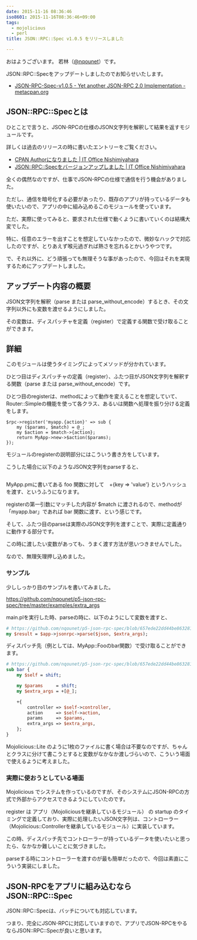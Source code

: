 ```yaml
---
date: 2015-11-16 08:36:46
iso8601: 2015-11-16T08:36:46+09:00
tags:
  - mojolicious
  - perl
title: JSON::RPC::Spec v1.0.5 をリリースしました

---
```


おはようございます。
若林（[@nqounet](https://twitter.com/nqounet)）です。

<p>JSON::RPC::Specをアップデートしましたのでお知らせいたします。</p>

<ul>
<li><a href="https://metacpan.org/release/NQOUNET/JSON-RPC-Spec-v1.0.5">JSON-RPC-Spec-v1.0.5 - Yet another JSON-RPC 2.0 Implementation - metacpan.org</a></li>
</ul>



<h2>JSON::RPC::Specとは</h2>

<p>ひとことで言うと、JSON-RPCの仕様のJSON文字列を解釈して結果を返すモジュールです。</p>

<p>詳しくは過去のリリースの時に書いたエントリーをご覧ください。</p>

<ul>
<li><a href="https://www.nqou.net/2014/08/14/122638">CPAN Authorになりました | IT Office Nishimiyahara</a></li>
<li><a href="https://www.nqou.net/2014/08/14/221829">JSON::RPC::Specをバージョンアップしました | IT Office Nishimiyahara</a></li>
</ul>

<p>全くの偶然なのですが、仕事でJSON-RPCの仕様で通信を行う機会がありました。</p>

<p>ただし、通信を暗号化する必要があったり、既存のアプリが持っているデータも使いたいので、アプリの中に組み込めるこのモジュールを使っています。</p>

<p>ただ、実際に使ってみると、要求された仕様で動くように書いていくのは結構大変でした。</p>

<p>特に、任意のエラーを出すことを想定していなかったので、微妙なハックで対応したのですが、とりあえず喉元過ぎれば熱さを忘れるとかいうやつです。</p>

<p>で、それ以外に、どう頑張っても無理そうな事があったので、今回はそれを実現するためにアップデートしました。</p>

<h2>アップデート内容の概要</h2>

<p>JSON文字列を解釈（parse または parse_without_encode）するとき、その文字列以外にも変数を渡せるようにしました。</p>

<p>その変数は、ディスパッチャを定義（register）で定義する関数で受け取ることができます。</p>

<h2>詳細</h2>

<p>このモジュールは使うタイミングによってメソッドが分かれています。</p>

<p>ひとつ目はディスパッチャの定義（register）、ふたつ目がJSON文字列を解釈する関数（parse または parse_without_encode）です。</p>

<p>ひとつ目のregisterは、methodによって動作を変えることを想定していて、Router::Simpleの機能を使って各クラス、あるいは関数へ処理を振り分ける定義をします。</p>

```# method matching via Router::Simple
$rpc->register('myapp.{action}' => sub {
    my ($params, $match) = @_;
    my $action = $match->{action};
    return MyApp->new->$action($params);
});
```

<p>モジュールのregisterの説明部分にはこういう書き方をしています。</p>

<p>こうした場合に以下のようなJSON文字列をparseすると、</p>

```{"jsonrpc":"2.0","method":"myapp.foo","params":{"key":"value"},"id":"1"}
```

<p>MyApp.pmに書いてある foo 関数に対して　+{key => 'value'} というハッシュを渡す、というふうになります。</p>

<p>registerの第一引数にマッチした内容が $match に渡されるので、methodが「myapp.bar」であれば bar 関数に渡す、という感じです。</p>

<p>そして、ふたつ目のparseは実際のJSON文字列を渡すことで、実際に定義通りに動作する部分です。</p>

<p>この時に渡したい変数があっても、うまく渡す方法が思いつきませんでした。</p>

<p>なので、無理矢理押し込めました。</p>

<h3>サンプル</h3>

<p>少ししっかり目のサンプルを書いてみました。</p>

<p><a href="https://github.com/nqounet/p5-json-rpc-spec/tree/master/examples/extra_args">https://github.com/nqounet/p5-json-rpc-spec/tree/master/examples/extra_args</a></p>

<p>main.plを実行した時、parseの時に、以下のようにして変数を渡すと、</p>

```perl
# https://github.com/nqounet/p5-json-rpc-spec/blob/657ede22dd44be863281e8775602ce7c1e8d20c2/examples/extra_args/main.pl#L25
my $result = $app->jsonrpc->parse($json, $extra_args);
```


<p>ディスパッチ先（例としては、MyApp::Fooのbar関数）で受け取ることができます。</p>

```perl
# https://github.com/nqounet/p5-json-rpc-spec/blob/657ede22dd44be863281e8775602ce7c1e8d20c2/examples/extra_args/lib/MyApp/Foo.pm#L10-L22
sub bar {
    my $self = shift;

    my $params     = shift;
    my $extra_args = +[@_];

    +{
        controller => $self->controller,
        action     => $self->action,
        params     => $params,
        extra_args => $extra_args,
    };
}
```


<p>Mojolicious::Lite のように1枚のファイルに書く場合は不要なのですが、ちゃんとクラスに分けて書こうとすると変数がなかなか渡しづらいので、こういう場面で使えるように考えました。</p>

<h3>実際に使おうとしている場面</h3>

<p>Mojolicious でシステムを作っているのですが、そのシステムにJSON-RPCの方式で外部からアクセスできるようにしていたのです。</p>

<p>register は アプリ（Mojoliciousを継承しているモジュール） の startup のタイミングで定義しており、実際に処理したいJSON文字列は、コントローラー（Mojolicious::Controllerを継承しているモジュール）に実装しています。</p>

<p>この時、ディスパッチ先でコントローラーが持っているデータを使いたいと思ったら、なかなか難しいことに気づきました。</p>

<p>parseする時にコントローラーを渡すのが最も簡単だったので、今回は素直にこういう実装にしました。</p>

<h2>JSON-RPCをアプリに組み込むならJSON::RPC::Spec</h2>

<p>JSON::RPC::Specは、バッチについても対応しています。</p>

<p>つまり、完全にJSON-RPCに対応していますので、アプリでJSON-RPCをやるならJSON::RPC::Specが良いと思います。</p>
    	